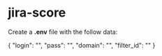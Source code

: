 # jira-scoreCreate a **.env** file with the follow data:{    "login": "",    "pass": "",    "domain": "",    "filter_id": ""}